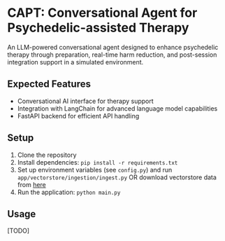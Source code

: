 # CAPT: Conversational Agent for Psychedelic-assisted Therapy
An LLM-powered conversational agent designed to enhance psychedelic therapy through preparation, real-time harm reduction, and post-session integration support in a simulated environment.

## Expected Features
- Conversational AI interface for therapy support
- Integration with LangChain for advanced language model capabilities
- FastAPI backend for efficient API handling

## Setup
1. Clone the repository
2. Install dependencies: `pip install -r requirements.txt`
3. Set up environment variables (see `config.py`) and run `app/vectorstore/ingestion/ingest.py` OR download vectorstore data from [here](https://drive.google.com/drive/folders/1p_Dxqy4LHGOnOL5tOfzUJleVDUNv_tk6?usp=drive_link)
4. Run the application: `python main.py`

## Usage
[TODO]
